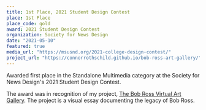 ```yaml
---
title: 1st Place, 2021 Student Design Contest
place: 1st Place
place_code: gold
award: 2021 Student Design Contest
organization: Society for News Design
date: "2021-05-10"
featured: true
media_url: "https://msusnd.org/2021-college-design-contest/"
project_url: "https://connorrothschild.github.io/bob-ross-art-gallery/"
---
```


Awarded first place in the Standalone Multimedia category at the Society for News Design's 2021 Student Design Contest. 

The award was in recognition of my project, [The Bob Ross Virtual Art Gallery](https://connorrothschild.com/project/bob-ross-art-gallery/). The project is a visual essay documenting the legacy of Bob Ross.